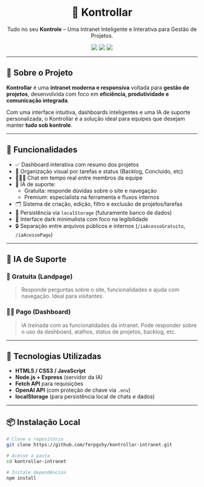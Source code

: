 <h1 align="center">🧠 Kontrollar</h1>
<p align="center">Tudo no seu <strong>Kontrole</strong> – Uma Intranet Inteligente e Interativa para Gestão de Projetos.</p>

<p align="center">
  <img src="https://img.shields.io/badge/status-em%20desenvolvimento-yellow?style=flat-square" />
  <img src="https://img.shields.io/badge/license-Custom-lightgrey?style=flat-square" />
  <img src="https://img.shields.io/badge/feito%20com-HTML%20%7C%20JS%20%7C%20Node.js-blue?style=flat-square" />
</p>

---

## 🚀 Sobre o Projeto

**Kontrollar** é uma **intranet moderna e responsiva** voltada para **gestão de projetos**, desenvolvida com foco em **eficiência, produtividade e comunicação integrada**.

Com uma interface intuitiva, dashboards inteligentes e uma IA de suporte personalizada, o Kontrollar é a solução ideal para equipes que desejam manter **tudo sob kontrole**.

---

## 🧩 Funcionalidades

- ✅ Dashboard interativa com resumo dos projetos
- 📁 Organização visual por tarefas e status (Backlog, Concluído, etc)
- 🧑‍🤝‍🧑 Chat em tempo real entre membros da equipe
- 🤖 IA de suporte:
  - Gratuita: responde dúvidas sobre o site e navegação
  - Premium: especialista na ferramenta e fluxos internos
- 🗂️ Sistema de criação, edição, filtro e exclusão de projetos/tarefas
- 💾 Persistência via `localStorage` (futuramente banco de dados)
- 💬 Interface dark minimalista com foco na legibilidade
- 🔒 Separação entre arquivos públicos e internos (`/iaAcessoGratuito`, `/iaAcessoPago`)

---

## 🧠 IA de Suporte

### 💬 Gratuita (Landpage)
> Responde perguntas sobre o site, funcionalidades e ajuda com navegação. Ideal para visitantes.

### 👨‍💻 Pago (Dashboard)
> IA treinada com as funcionalidades da intranet. Pode responder sobre o uso da dashboard, atalhos, status de projetos, backlog, etc.

---

## 🧱 Tecnologias Utilizadas

- **HTML5 / CSS3 / JavaScript**
- **Node.js + Express** (servidor da IA)
- **Fetch API** para requisições
- **OpenAI API** (com proteção de chave via `.env`)
- **localStorage** (para persistência local de chats e dados)

---

## 📦 Instalação Local

```bash
# Clone o repositório
git clone https://github.com/ferpgshy/kontrollar-intranet.git

# Acesse a pasta
cd kontrollar-intranet

# Instale dependências
npm install
